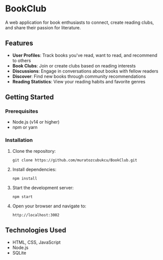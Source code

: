 # BookClub

A web application for book enthusiasts to connect, create reading clubs, and share their passion for literature.

## Features

- **User Profiles**: Track books you've read, want to read, and recommend to others
- **Book Clubs**: Join or create clubs based on reading interests
- **Discussions**: Engage in conversations about books with fellow readers
- **Discover**: Find new books through community recommendations
- **Reading Statistics**: View your reading habits and favorite genres

## Getting Started

### Prerequisites

- Node.js (v14 or higher)
- npm or yarn

### Installation

1. Clone the repository:
   ```
   git clone https://github.com/muratozcubukcu/BookClub.git
   ```

2. Install dependencies:
   ```
   npm install
   ```

3. Start the development server:
   ```
   npm start
   ```

4. Open your browser and navigate to:
   ```
   http://localhost:3002
   ```

## Technologies Used

- HTML, CSS, JavaScript
- Node.js
- SQLite